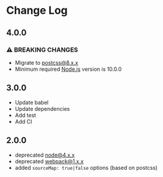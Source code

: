 # Change Log

## 4.0.0

### ⚠ BREAKING CHANGES

- Migrate to [postcss@8.x.x](https://github.com/postcss/postcss/wiki/PostCSS-8-for-end-users)
- Minimum required [Node.js](https://nodejs.org/en/about/releases/) version is 10.0.0

## 3.0.0

- Update babel
- Update dependencies
- Add test
- Add CI

## 2.0.0

- deprecated node@4.x.x
- deprecated webpack@1.x.x
- added `sourceMap: true|false` options (based on postcss)
